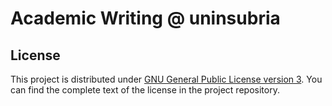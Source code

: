 # Academic Writing @ uninsubria

## License

This project is distributed under [GNU General Public License version 3](https://opensource.org/license/gpl-3-0). You can find the complete text of the license in the project repository.
